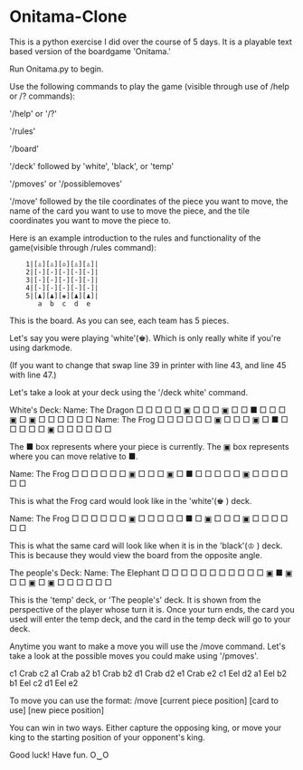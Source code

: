 # Onitama-Clone
This is a python exercise I did over the course of 5 days. It is a playable text based version of the boardgame 'Onitama.'

Run Onitama.py to begin.



Use the following commands to play the game (visible through use of /help or /? commands):

'/help' or '/?'

'/rules'

'/board'

'/deck' followed by 'white', 'black', or 'temp'

'/pmoves' or '/possiblemoves'

'/move' followed by the tile coordinates of the piece you want to move, the name of the card you want to use to move the piece, and the tile coordinates you want to move the piece to.



Here is an example introduction to the rules and functionality of the game(visible through /rules command):

        1|[♙][♙][♔][♙][♙]|
        2|[-][-][-][-][-]|
        3|[-][-][-][-][-]|
        4|[-][-][-][-][-]|
        5|[♟][♟][♚][♟][♟]|
           a  b  c  d  e
This is the board. As you can see, each team has 5 pieces.

Let's say you were playing 'white'(♚). Which is only really white if you're using darkmode.

(If you want to change that swap line 39 in printer with line 43, and line 45 with line 47.)

Let's take a look at your deck using the '/deck white' command.

White's Deck:
Name: The Dragon
        □ □ □ □ □
        ▣ □ □ □ ▣
        □ □ ■ □ □
        □ ▣ □ ▣ □
        □ □ □ □ □
Name: The Frog
        □ □ □ □ □
        □ ▣ □ □ □
        ▣ □ ■ □ □
        □ □ □ ▣ □
        □ □ □ □ □

The ■  box represents where your piece is currently.
The ▣  box represents where you can move relative to ■.

Name: The Frog
        □ □ □ □ □
        □ ▣ □ □ □
        ▣ □ ■ □ □
        □ □ □ ▣ □
        □ □ □ □ □

This is what the Frog card would look like in the 'white'(♚ ) deck.

Name: The Frog
        □ □ □ □ □
        □ ▣ □ □ □
        □ □ ■ □ ▣
        □ □ □ ▣ □
        □ □ □ □ □

This is what the same card will look like when it is in the 'black'(♔ ) deck.
This is because they would view the board from the opposite angle.

The people's Deck:
Name: The Elephant
        □ □ □ □ □
        □ □ □ □ □
        □ ▣ ■ ▣ □
        □ ▣ □ ▣ □
        □ □ □ □ □

This is the 'temp' deck, or 'The people's' deck. It is shown from the perspective of the player whose turn it is.
Once your turn ends, the card you used will enter the temp deck, and the card in the temp deck will go to your deck.

Anytime you want to make a move you will use the /move command.
Let's take a look at the possible moves you could make using '/pmoves'.

c1 Crab c2
a1 Crab a2
b1 Crab b2
d1 Crab d2
e1 Crab e2
c1 Eel d2
a1 Eel b2
b1 Eel c2
d1 Eel e2

To move you can use the format:
 /move [current piece position] [card to use] [new piece position]

You can win in two ways.
Either capture the opposing king, or move your king to the starting position of your opponent's king.

Good luck! Have fun. O‿O
